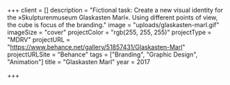 +++
client = []
description = "Fictional task: Create a new visual identity for the »Skulpturenmuseum Glaskasten Marl«. Using different points of view, the cube is focus of the branding."
image = "uploads/glaskasten-marl.gif"
imageSize = "cover"
projectColor = "rgb(255, 255, 255)"
projectType = "MDRV"
projectURL = "https://www.behance.net/gallery/51857431/Glaskasten-Marl"
projectURLSite = "Behance"
tags = ["Branding", "Graphic Design", "Animation"]
title = "Glaskasten Marl"
year = 2017

+++
